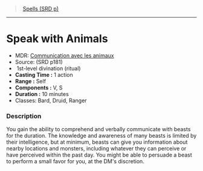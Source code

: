 ﻿---
!SpellItem
Name: Speak with Animals
AltName: '[Communication avec les animaux](hd_spells_communication_avec_les_animaux.md)'
Type: divination
Level: 1
CastingTime: 1 action
Range: Self
Components: V, S
Duration: 10 minutes
Classes: Bard, Druid, Ranger
Family: SpellVO
Source: (SRD p181)
Ritual: ritual
Id: spells_vo.md#speak-with-animals
ParentLink: spells_vo.md#spells-srd-p
ParentName: Spells (SRD p)
NameLevel: 1
Attributes:
  Name: Speak with Animals
  Markdown: >+
    # <!--Name-->Speak with Animals<!--/Name-->


    - MDR: <!--AltName-->[Communication avec les animaux](hd_spells_communication_avec_les_animaux.md)<!--/AltName-->

    - Source: <!--Source-->(SRD p181)<!--/Source-->

    -  <!--Level-->1<!--/Level-->st-level <!--Type-->divination<!--/Type--> (<!--Ritual-->ritual<!--/Ritual-->)

    - **Casting Time :** <!--CastingTime-->1 action<!--/CastingTime-->

    - **Range :** <!--Range-->Self<!--/Range-->

    - **Components :** <!--Components-->V, S<!--/Components-->

    - **Duration :** <!--Duration-->10 minutes<!--/Duration-->

    - Classes: <!--Classes-->Bard, Druid, Ranger<!--/Classes-->


    ### Description


    You gain the ability to comprehend and verbally communicate with beasts for the duration. The knowledge and awareness of many beasts is limited by their intelligence, but at minimum, beasts can give you information about nearby locations and monsters, including whatever they can perceive or have perceived within the past day. You might be able to persuade a beast to perform a small favor for you, at the DM's discretion.

  AltName: '[Communication avec les animaux](hd_spells_communication_avec_les_animaux.md)'
  Source: (SRD p181)
  Level: 1
  Type: divination
  Ritual: ritual
  CastingTime: 1 action
  Range: Self
  Components: V, S
  Duration: 10 minutes
  Classes: Bard, Druid, Ranger
AttributesDictionary: >+
  Name: Speak with Animals

  Markdown: >+

    # <!--Name-->Speak with Animals<!--/Name-->





    - MDR: <!--AltName-->[Communication avec les animaux](hd_spells_communication_avec_les_animaux.md)<!--/AltName-->



    - Source: <!--Source-->(SRD p181)<!--/Source-->



    -  <!--Level-->1<!--/Level-->st-level <!--Type-->divination<!--/Type--> (<!--Ritual-->ritual<!--/Ritual-->)



    - **Casting Time :** <!--CastingTime-->1 action<!--/CastingTime-->



    - **Range :** <!--Range-->Self<!--/Range-->



    - **Components :** <!--Components-->V, S<!--/Components-->



    - **Duration :** <!--Duration-->10 minutes<!--/Duration-->



    - Classes: <!--Classes-->Bard, Druid, Ranger<!--/Classes-->





    ### Description





    You gain the ability to comprehend and verbally communicate with beasts for the duration. The knowledge and awareness of many beasts is limited by their intelligence, but at minimum, beasts can give you information about nearby locations and monsters, including whatever they can perceive or have perceived within the past day. You might be able to persuade a beast to perform a small favor for you, at the DM's discretion.



  AltName: '[Communication avec les animaux](hd_spells_communication_avec_les_animaux.md)'

  Source: (SRD p181)

  Level: 1

  Type: divination

  Ritual: ritual

  CastingTime: 1 action

  Range: Self

  Components: V, S

  Duration: 10 minutes

  Classes: Bard, Druid, Ranger

---
> [Spells (SRD p)](srd_spells.md)

---

# Speak with Animals

- MDR: [Communication avec les animaux](hd_spells_communication_avec_les_animaux.md)
- Source: (SRD p181)
-  1st-level divination (ritual)
- **Casting Time :** 1 action
- **Range :** Self
- **Components :** V, S
- **Duration :** 10 minutes
- Classes: Bard, Druid, Ranger

### Description

You gain the ability to comprehend and verbally communicate with beasts for the duration. The knowledge and awareness of many beasts is limited by their intelligence, but at minimum, beasts can give you information about nearby locations and monsters, including whatever they can perceive or have perceived within the past day. You might be able to persuade a beast to perform a small favor for you, at the DM's discretion.

